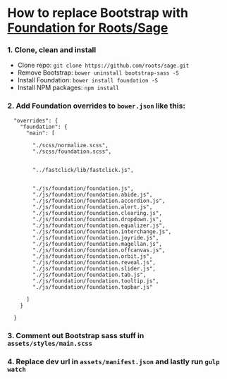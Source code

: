# How to replace Bootstrap with [Foundation for Roots/Sage](https://github.com/roots/sage)

### 1. Clone, clean and install

* Clone repo: `git clone https://github.com/roots/sage.git`
* Remove Bootstrap: `bower uninstall bootstrap-sass -S`
* Install Foundation: `bower install foundation -S`
* Install NPM packages: `npm install`

### 2. Add Foundation overrides to `bower.json` like this:

```
  "overrides": {
    "foundation": {
      "main": [

        "./scss/normalize.scss",
        "./scss/foundation.scss",


        "../fastclick/lib/fastclick.js",

    
        "./js/foundation/foundation.js",
        "./js/foundation/foundation.abide.js",
        "./js/foundation/foundation.accordion.js",
        "./js/foundation/foundation.alert.js",
        "./js/foundation/foundation.clearing.js",
        "./js/foundation/foundation.dropdown.js",
        "./js/foundation/foundation.equalizer.js",
        "./js/foundation/foundation.interchange.js",
        "./js/foundation/foundation.joyride.js",
        "./js/foundation/foundation.magellan.js",
        "./js/foundation/foundation.offcanvas.js",
        "./js/foundation/foundation.orbit.js",
        "./js/foundation/foundation.reveal.js",
        "./js/foundation/foundation.slider.js",
        "./js/foundation/foundation.tab.js",
        "./js/foundation/foundation.tooltip.js",
        "./js/foundation/foundation.topbar.js"

      ]
    }
    
  }
```

### 3. Comment out Bootstrap sass stuff in `assets/styles/main.scss`

### 4. Replace dev url in `assets/manifest.json` and lastly run `gulp watch`

